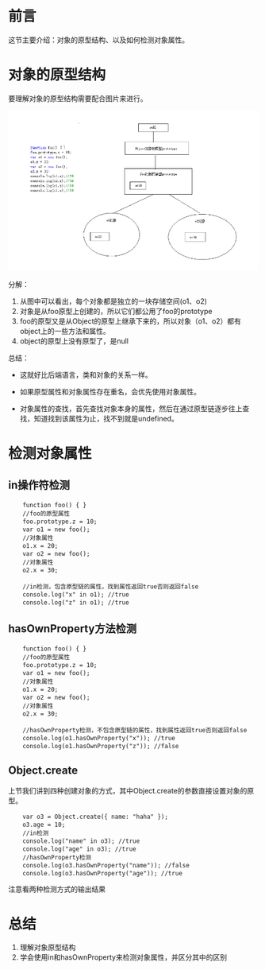 # 前言

这节主要介绍：对象的原型结构、以及如何检测对象属性。

# 对象的原型结构

要理解对象的原型结构需要配合图片来进行。

![](../assets/2.png)

分解：

1. 从图中可以看出，每个对象都是独立的一块存储空间(o1、o2)
2. 对象是从foo原型上创建的，所以它们都公用了foo的prototype
3. foo的原型又是从Object的原型上继承下来的，所以对象（o1、o2）都有object上的一些方法和属性。
4. object的原型上没有原型了，是null

总结：

- 这就好比后端语言，类和对象的关系一样。

- 如果原型属性和对象属性存在重名，会优先使用对象属性。

- 对象属性的查找，首先查找对象本身的属性，然后在通过原型链逐步往上查找，知道找到该属性为止，找不到就是undefined。



# 检测对象属性

## in操作符检测

        function foo() { }
        //foo的原型属性
        foo.prototype.z = 10;
        var o1 = new foo();
        //对象属性
        o1.x = 20;
        var o2 = new foo();
        //对象属性
        o2.x = 30;

        //in检测，包含原型链的属性，找到属性返回true否则返回false
        console.log("x" in o1); //true
        console.log("z" in o1); //true

## hasOwnProperty方法检测

        function foo() { }
        //foo的原型属性
        foo.prototype.z = 10;
        var o1 = new foo();
        //对象属性
        o1.x = 20;
        var o2 = new foo();
        //对象属性
        o2.x = 30;

        //hasOwnProperty检测，不包含原型链的属性，找到属性返回true否则返回false
        console.log(o1.hasOwnProperty("x")); //true
        console.log(o1.hasOwnProperty("z")); //false

## Object.create

上节我们讲到四种创建对象的方式，其中Object.create的参数直接设置对象的原型。

        var o3 = Object.create({ name: "haha" });
        o3.age = 10;
        //in检测
        console.log("name" in o3); //true
        console.log("age" in o3); //true
        //hasOwnProperty检测
        console.log(o3.hasOwnProperty("name")); //false
        console.log(o3.hasOwnProperty("age")); //true

注意看两种检测方式的输出结果

# 总结

1. 理解对象原型结构
2. 学会使用in和hasOwnProperty来检测对象属性，并区分其中的区别

